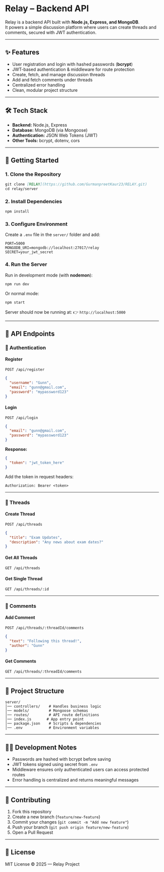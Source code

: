 # Relay – Backend API

Relay is a backend API built with **Node.js, Express, and MongoDB**.  
It powers a simple discussion platform where users can create threads and comments, secured with JWT authentication.  

---

## ✨ Features
- User registration and login with hashed passwords (**bcrypt**)  
- JWT-based authentication & middleware for route protection  
- Create, fetch, and manage discussion threads  
- Add and fetch comments under threads  
- Centralized error handling  
- Clean, modular project structure  

---

## 🛠️ Tech Stack
- **Backend:** Node.js, Express  
- **Database:** MongoDB (via Mongoose)  
- **Authentication:** JSON Web Tokens (JWT)  
- **Other Tools:** bcrypt, dotenv, cors  

---

## 🚀 Getting Started

### 1. Clone the Repository
```markdown
git clone [RELAY](https://github.com/GurmanpreetKaur23/RELAY.git)
cd relay/server
````

### 2. Install Dependencies

```bash
npm install
```

### 3. Configure Environment

Create a `.env` file in the `server/` folder and add:

```env
PORT=5000
MONGODB_URI=mongodb://localhost:27017/relay
SECRET=your_jwt_secret
```

### 4. Run the Server

Run in development mode (with **nodemon**):

```bash
npm run dev
```

Or normal mode:

```bash
npm start
```

Server should now be running at:
👉 `http://localhost:5000`

---

## 📌 API Endpoints

### 🔑 Authentication

#### Register

`POST /api/register`

```json
{
  "username": "Gunn",
  "email": "gunn@gmail.com",
  "password": "mypassword123"
}
```

#### Login

`POST /api/login`

```json
{
  "email": "gunn@gmail.com",
  "password": "mypassword123"
}
```

**Response:**

```json
{
  "token": "jwt_token_here"
}
```

Add the token in request headers:

```
Authorization: Bearer <token>
```

---

### 📝 Threads

#### Create Thread

`POST /api/threads`

```json
{
  "title": "Exam Updates",
  "description": "Any news about exam dates?"
}
```

#### Get All Threads

`GET /api/threads`

#### Get Single Thread

`GET /api/threads/:id`

---

### 💬 Comments

#### Add Comment

`POST /api/threads/:threadId/comments`

```json
{
  "text": "Following this thread!",
  "author": "Gunn"
}
```

#### Get Comments

`GET /api/threads/:threadId/comments`

---

## 📂 Project Structure

```
server/
│── controllers/    # Handles business logic
│── models/         # Mongoose schemas
│── routes/         # API route definitions
│── index.js       # App entry point
│── package.json    # Scripts & dependencies
│── .env            # Environment variables
```

---

## 🧑‍💻 Development Notes

* Passwords are hashed with bcrypt before saving
* JWT tokens signed using secret from `.env`
* Middleware ensures only authenticated users can access protected routes
* Error handling is centralized and returns meaningful messages

---

## 🤝 Contributing

1. Fork this repository
2. Create a new branch (`feature/new-feature`)
3. Commit your changes (`git commit -m "Add new feature"`)
4. Push your branch (`git push origin feature/new-feature`)
5. Open a Pull Request

---

## 📜 License

MIT License © 2025 — Relay Project